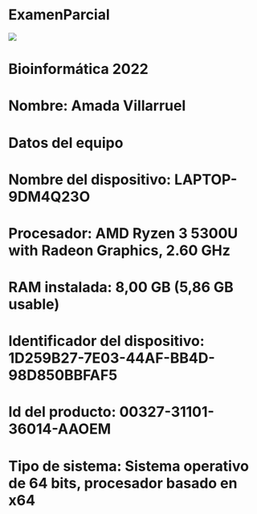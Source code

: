 # ExamenParcial #

<img src="https://upload.wikimedia.org/wikipedia/commons/thumb/8/82/Gnu-bash-logo.svg/2560px-Gnu-bash-logo.svg.png">

# Bioinformática 2022

# Nombre: Amada Villarruel 

# Datos del equipo  

# Nombre del dispositivo: LAPTOP-9DM4Q23O 

# Procesador: AMD Ryzen 3 5300U with Radeon Graphics, 2.60 GHz

# RAM instalada: 8,00 GB (5,86 GB usable) 

# Identificador del dispositivo: 1D259B27-7E03-44AF-BB4D-98D850BBFAF5

# Id del producto: 00327-31101-36014-AAOEM 

# Tipo de sistema: Sistema operativo de 64 bits, procesador basado en x64 
